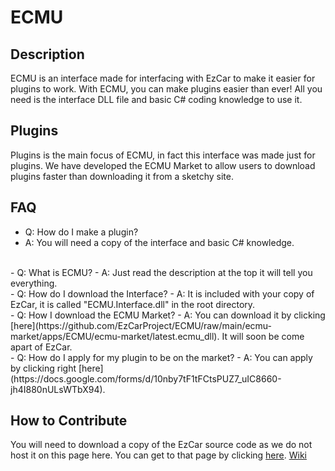 # ECMU
## Description
ECMU is an interface made for interfacing with EzCar to make it easier for plugins to work. With ECMU, you can make plugins easier than ever! All you need is the interface DLL file and basic C# coding knowledge to use it.

## Plugins
Plugins is the main focus of ECMU, in fact this interface was made just for plugins. We have developed the ECMU Market to allow users to download plugins faster than downloading it from a sketchy site.

## FAQ
- Q: How do I make a plugin?
- A: You will need a copy of the interface and basic C# knowledge.
</br>
- Q: What is ECMU?
- A: Just read the description at the top it will tell you everything.
</br>
- Q: How do I download the Interface?
- A: It is included with your copy of EzCar, it is called "ECMU.Interface.dll" in the root directory.
</br>
- Q: How I download the ECMU Market?
- A: You can download it by clicking [here](https://github.com/EzCarProject/ECMU/raw/main/ecmu-market/apps/ECMU/ecmu-market/latest.ecmu_dll). It will soon be come apart of EzCar.
</br>
- Q: How do I apply for my plugin to be on the market?
- A: You can apply by clicking right [here](https://docs.google.com/forms/d/10nby7tF1tFCtsPUZ7_uIC8660-jh4I880nULsWTbX94).

## How to Contribute
You will need to download a copy of the EzCar source code as we do not host it on this page here. You can get to that page by clicking [here](https://github.com/EzCarProject/EzCar).
[Wiki](https://github.com/EzCarProject/ECMU/wiki)
